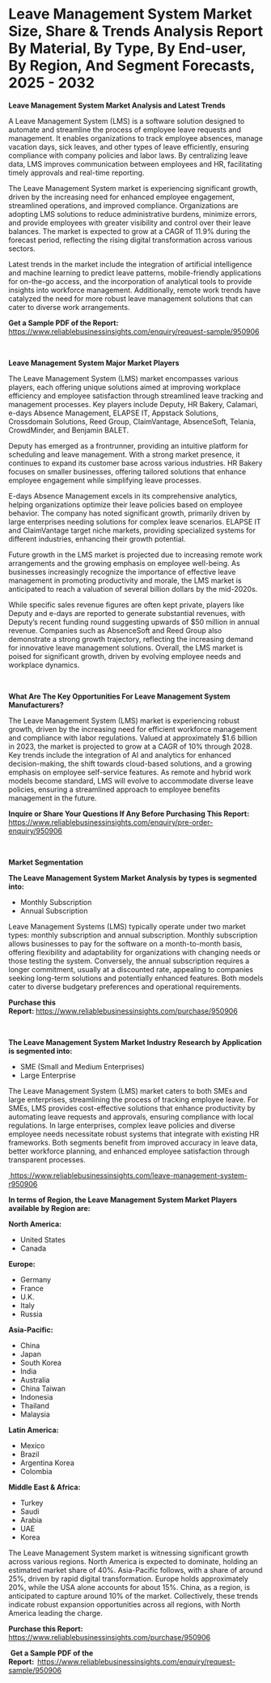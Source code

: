 <p><h1>Leave Management System Market Size, Share & Trends Analysis Report By Material, By Type, By End-user, By Region, And Segment Forecasts, 2025 - 2032</h1></p><p><strong>Leave Management System Market Analysis and Latest Trends</strong></p>
<p><p>A Leave Management System (LMS) is a software solution designed to automate and streamline the process of employee leave requests and management. It enables organizations to track employee absences, manage vacation days, sick leaves, and other types of leave efficiently, ensuring compliance with company policies and labor laws. By centralizing leave data, LMS improves communication between employees and HR, facilitating timely approvals and real-time reporting.</p><p>The Leave Management System market is experiencing significant growth, driven by the increasing need for enhanced employee engagement, streamlined operations, and improved compliance. Organizations are adopting LMS solutions to reduce administrative burdens, minimize errors, and provide employees with greater visibility and control over their leave balances. The market is expected to grow at a CAGR of 11.9% during the forecast period, reflecting the rising digital transformation across various sectors.</p><p>Latest trends in the market include the integration of artificial intelligence and machine learning to predict leave patterns, mobile-friendly applications for on-the-go access, and the incorporation of analytical tools to provide insights into workforce management. Additionally, remote work trends have catalyzed the need for more robust leave management solutions that can cater to diverse work arrangements.</p></p>
<p><strong>Get a Sample PDF of the Report:&nbsp;</strong> <a href="https://www.reliablebusinessinsights.com/enquiry/request-sample/950906?utm_campaign=39&utm_medium=2&utm_source=Github&utm_content=ia&utm_term=18042025&utm_id=leave-management-system">https://www.reliablebusinessinsights.com/enquiry/request-sample/950906</a></p>
<p>&nbsp;</p>
<p><strong>Leave Management System Major Market Players</strong></p>
<p><p>The Leave Management System (LMS) market encompasses various players, each offering unique solutions aimed at improving workplace efficiency and employee satisfaction through streamlined leave tracking and management processes. Key players include Deputy, HR Bakery, Calamari, e-days Absence Management, ELAPSE IT, Appstack Solutions, Crossdomain Solutions, Reed Group, ClaimVantage, AbsenceSoft, Telania, CrowdMinder, and Benjamin BALET.</p><p>Deputy has emerged as a frontrunner, providing an intuitive platform for scheduling and leave management. With a strong market presence, it continues to expand its customer base across various industries. HR Bakery focuses on smaller businesses, offering tailored solutions that enhance employee engagement while simplifying leave processes.</p><p>E-days Absence Management excels in its comprehensive analytics, helping organizations optimize their leave policies based on employee behavior. The company has noted significant growth, primarily driven by large enterprises needing solutions for complex leave scenarios. ELAPSE IT and ClaimVantage target niche markets, providing specialized systems for different industries, enhancing their growth potential.</p><p>Future growth in the LMS market is projected due to increasing remote work arrangements and the growing emphasis on employee well-being. As businesses increasingly recognize the importance of effective leave management in promoting productivity and morale, the LMS market is anticipated to reach a valuation of several billion dollars by the mid-2020s.</p><p>While specific sales revenue figures are often kept private, players like Deputy and e-days are reported to generate substantial revenues, with Deputy’s recent funding round suggesting upwards of $50 million in annual revenue. Companies such as AbsenceSoft and Reed Group also demonstrate a strong growth trajectory, reflecting the increasing demand for innovative leave management solutions. Overall, the LMS market is poised for significant growth, driven by evolving employee needs and workplace dynamics.</p></p>
<p>&nbsp;</p>
<p><strong>What Are The Key Opportunities For Leave Management System Manufacturers?</strong></p>
<p><p>The Leave Management System (LMS) market is experiencing robust growth, driven by the increasing need for efficient workforce management and compliance with labor regulations. Valued at approximately $1.6 billion in 2023, the market is projected to grow at a CAGR of 10% through 2028. Key trends include the integration of AI and analytics for enhanced decision-making, the shift towards cloud-based solutions, and a growing emphasis on employee self-service features. As remote and hybrid work models become standard, LMS will evolve to accommodate diverse leave policies, ensuring a streamlined approach to employee benefits management in the future.</p></p>
<p><strong>Inquire or Share Your Questions If Any Before Purchasing This Report:</strong> <a href="https://www.reliablebusinessinsights.com/enquiry/pre-order-enquiry/950906?utm_campaign=39&utm_medium=2&utm_source=Github&utm_content=ia&utm_term=18042025&utm_id=leave-management-system">https://www.reliablebusinessinsights.com/enquiry/pre-order-enquiry/950906</a></p>
<p>&nbsp;</p>
<p><strong>Market Segmentation</strong></p>
<p><strong>The Leave Management System Market Analysis by types is segmented into:</strong></p>
<p><ul><li>Monthly Subscription</li><li>Annual Subscription</li></ul></p>
<p><p>Leave Management Systems (LMS) typically operate under two market types: monthly subscription and annual subscription. Monthly subscription allows businesses to pay for the software on a month-to-month basis, offering flexibility and adaptability for organizations with changing needs or those testing the system. Conversely, the annual subscription requires a longer commitment, usually at a discounted rate, appealing to companies seeking long-term solutions and potentially enhanced features. Both models cater to diverse budgetary preferences and operational requirements.</p></p>
<p><strong>Purchase this Report:&nbsp;</strong><a href="https://www.reliablebusinessinsights.com/purchase/950906?utm_campaign=39&utm_medium=2&utm_source=Github&utm_content=ia&utm_term=18042025&utm_id=leave-management-system">https://www.reliablebusinessinsights.com/purchase/950906</a></p>
<p>&nbsp;</p>
<p><strong>The Leave Management System Market Industry Research by Application is segmented into:</strong></p>
<p><ul><li>SME (Small and Medium Enterprises)</li><li>Large Enterprise</li></ul></p>
<p><p>The Leave Management System (LMS) market caters to both SMEs and large enterprises, streamlining the process of tracking employee leave. For SMEs, LMS provides cost-effective solutions that enhance productivity by automating leave requests and approvals, ensuring compliance with local regulations. In large enterprises, complex leave policies and diverse employee needs necessitate robust systems that integrate with existing HR frameworks. Both segments benefit from improved accuracy in leave data, better workforce planning, and enhanced employee satisfaction through transparent processes.</p></p>
<p><a href="https://www.reliablebusinessinsights.com/leave-management-system-r950906?utm_campaign=39&utm_medium=2&utm_source=Github&utm_content=ia&utm_term=18042025&utm_id=leave-management-system">&nbsp;https://www.reliablebusinessinsights.com/leave-management-system-r950906</a></p>
<p><strong>In terms of Region, the Leave Management System Market Players available by Region are:</strong></p>
<p>
    <p> <strong> North America: </strong>
        <ul>
            <li>United States</li>
            <li>Canada</li>
        </ul>
        </p> 
    <p> <strong> Europe: </strong>
        <ul>
            <li>Germany</li>
            <li>France</li>
            <li>U.K.</li>
            <li>Italy</li>
            <li>Russia</li>
        </ul>
        </p> 
    <p> <strong> Asia-Pacific: </strong>
        <ul>
            <li>China</li>
            <li>Japan</li>
            <li>South Korea</li>
            <li>India</li>
            <li>Australia</li>
            <li>China Taiwan</li>
            <li>Indonesia</li>
            <li>Thailand</li>
            <li>Malaysia</li>
        </ul>
        </p> 
    <p> <strong> Latin America: </strong>
        <ul>
            <li>Mexico</li>
            <li>Brazil</li>
            <li>Argentina Korea</li>
            <li>Colombia</li>
        </ul>
        </p> 
    <p> <strong> Middle East & Africa: </strong>
        <ul>
            <li>Turkey</li>
            <li>Saudi</li>
            <li>Arabia</li>
            <li>UAE</li>
            <li>Korea</li>
        </ul>
    </p>
    </p>
<p><p>The Leave Management System market is witnessing significant growth across various regions. North America is expected to dominate, holding an estimated market share of 40%. Asia-Pacific follows, with a share of around 25%, driven by rapid digital transformation. Europe holds approximately 20%, while the USA alone accounts for about 15%. China, as a region, is anticipated to capture around 10% of the market. Collectively, these trends indicate robust expansion opportunities across all regions, with North America leading the charge.</p></p>
<p><strong>Purchase this Report: </strong><a href="https://www.reliablebusinessinsights.com/purchase/950906?utm_campaign=39&utm_medium=2&utm_source=Github&utm_content=ia&utm_term=18042025&utm_id=leave-management-system">https://www.reliablebusinessinsights.com/purchase/950906</a></p>
<p>&nbsp;<strong>Get a Sample PDF of the Report:&nbsp;&nbsp;</strong><a href="https://www.reliablebusinessinsights.com/enquiry/request-sample/950906?utm_campaign=39&utm_medium=2&utm_source=Github&utm_content=ia&utm_term=18042025&utm_id=leave-management-system">https://www.reliablebusinessinsights.com/enquiry/request-sample/950906</a></p>
<p><strong></strong></p>
<p><p></p><p></p><p></p></p>